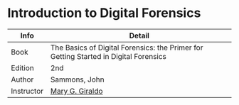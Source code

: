 # Introduction to Digital Forensics
| Info       | Detail                                                                               |
| ---------- | ------------------------------------------------------------------------------------ |
| Book       | The Basics of Digital Forensics: the Primer for Getting Started in Digital Forensics |
| Edition    | 2nd                                                                                  |
| Author     | Sammons, John                                                                        | 
| Instructor | [Mary G. Giraldo](mailto:tuk55651@temple.edu)                                        |

